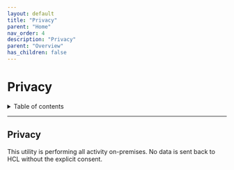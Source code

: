 ```yaml
---
layout: default
title: "Privacy"
parent: "Home"
nav_order: 4
description: "Privacy"
parent: "Overview"
has_children: false
---
```


<h1>Privacy</h1>

<details close markdown="block">
  <summary>
    Table of contents
  </summary>
  {: .text-delta }
1. TOC
{:toc}
</details>

---

## Privacy

This utility is performing all activity on-premises. No data is sent back to HCL without the explicit consent. 